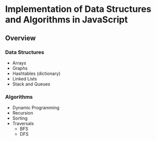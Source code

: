 # Implementation of Data Structures and Algorithms in JavaScript

## Overview

### Data Structures

- Arrays
- Graphs
- Hashtables (dictionary)
- Linked Lists
- Stack and Queues

### Algorithms

- Dynamic Programming
- Recursion
- Sorting
- Traversals
  - BFS
  - DFS
